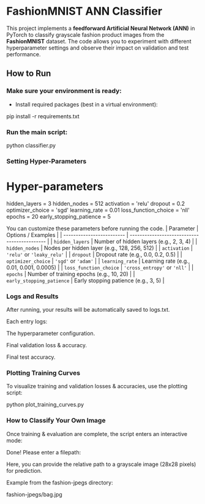 # FashionMNIST ANN Classifier

This project implements a **feedforward Artificial Neural Network (ANN)** in PyTorch to classify grayscale fashion product images from the **FashionMNIST** dataset. The code allows you to experiment with different hyperparameter settings and observe their impact on validation and test performance.


## How to Run

### Make sure your environment is ready:

- Install required packages (best in a virtual environment):

pip install -r requirements.txt

### Run the main script:

python classifier.py


### Setting Hyper-Parameters

# Hyper-parameters
hidden_layers = 3
hidden_nodes = 512
activation = 'relu'
dropout = 0.2
optimizer_choice = 'sgd'
learning_rate = 0.01
loss_function_choice = 'nll'
epochs = 20
early_stopping_patience = 5

You can customize these parameters before running the code.
| Parameter                 | Options / Examples                           |
| ------------------------- | -------------------------------------------- |
| `hidden_layers`           | Number of hidden layers (e.g., 2, 3, 4)      |
| `hidden_nodes`            | Nodes per hidden layer (e.g., 128, 256, 512) |
| `activation`              | `'relu'` or `'leaky_relu'`                   |
| `dropout`                 | Dropout rate (e.g., 0.0, 0.2, 0.5)           |
| `optimizer_choice`        | `'sgd'` or `'adam'`                          |
| `learning_rate`           | Learning rate (e.g., 0.01, 0.001, 0.0005)    |
| `loss_function_choice`    | `'cross_entropy'` or `'nll'`                 |
| `epochs`                  | Number of training epochs (e.g., 10, 20)     |
| `early_stopping_patience` | Early stopping patience (e.g., 3, 5)         |


### Logs and Results
After running, your results will be automatically saved to logs.txt.

Each entry logs:

The hyperparameter configuration.

Final validation loss & accuracy.

Final test accuracy.

### Plotting Training Curves
To visualize training and validation losses & accuracies, use the plotting script:

python plot_training_curves.py


### How to Classify Your Own Image
Once training & evaluation are complete, the script enters an interactive mode:

Done!
Please enter a filepath:

Here, you can provide the relative path to a grayscale image (28x28 pixels) for prediction.

Example from the fashion-jpegs directory:

fashion-jpegs/bag.jpg